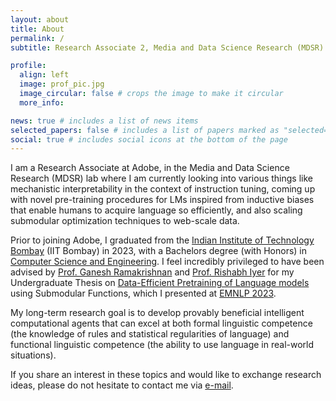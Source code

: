 ```yaml
---
layout: about
title: About
permalink: /
subtitle: Research Associate 2, Media and Data Science Research (MDSR) Lab, Adobe Inc.

profile:
  align: left
  image: prof_pic.jpg
  image_circular: false # crops the image to make it circular
  more_info: 

news: true # includes a list of news items
selected_papers: false # includes a list of papers marked as "selected={true}"
social: true # includes social icons at the bottom of the page
---
```


I am a Research Associate at Adobe, in the Media and Data Science Research (MDSR) lab where I am currently looking into various things like mechanistic interpretability in the context of instruction tuning, coming up with novel pre-training procedures for LMs inspired from inductive biases that enable humans to acquire language so efficiently, and also scaling submodular optimization techniques to web-scale data.

Prior to joining Adobe, I graduated from the [Indian Institute of Technology Bombay](https://www.iitb.ac.in/) (IIT Bombay) in 2023, with a Bachelors degree (with Honors) in [Computer Science and Engineering](https://www.cse.iitb.ac.in/#/). I feel incredibly privileged to have been advised by [Prof. Ganesh Ramakrishnan](https://www.cse.iitb.ac.in/~ganesh/) and [Prof. Rishabh Iyer](https://sites.google.com/view/rishabhiyer/) for my Undergraduate Thesis on [Data-Efficient Pretraining of Language models](https://aclanthology.org/2023.findings-emnlp.445/) using Submodular Functions, which I presented at [EMNLP 2023](https://2023.emnlp.org/). 

My long-term research goal is to develop provably beneficial intelligent computational agents that can excel at both formal linguistic competence (the knowledge of rules and statistical regularities of language) and functional linguistic competence (the ability to use language in real-world situations).

If you share an interest in these topics and would like to exchange research ideas, please do not hesitate to contact me via [e-mail](mailto:rharisrikowndinya333@gmail.com). 
